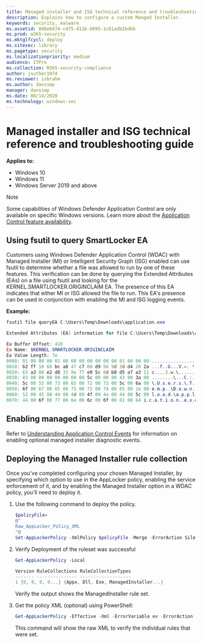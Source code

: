 ```yaml
---
title: Managed installer and ISG technical reference and troubleshooting guide (Windows)
description: Explains how to configure a custom Manged Installer.
keywords: security, malware
ms.assetid: 8d6e0474-c475-411b-b095-1c61adb2bdbb
ms.prod: m365-security
ms.mktglfcycl: deploy
ms.sitesec: library
ms.pagetype: security
ms.localizationpriority: medium
audience: ITPro
ms.collection: M365-security-compliance
author: jsuther1974
ms.reviewer: isbrahm
ms.author: dansimp
manager: dansimp
ms.date: 08/14/2020
ms.technology: windows-sec
---
```


# Managed installer and ISG technical reference and troubleshooting guide

**Applies to:**

- Windows 10
- Windows 11
- Windows Server 2019 and above

>[!NOTE]
>Some capabilities of Windows Defender Application Control are only available on specific Windows versions. Learn more about the [Application Control feature availability](feature-availability.md).

## Using fsutil to query SmartLocker EA

Customers using Windows Defender Application Control (WDAC) with Managed Installer (MI) or Intelligent Security Graph (ISG) enabled can use fsutil to determine whether a file was allowed to run by one of these features. This verification can be done by querying the Extended Attributes (EAs) on a file using fsutil and looking for the KERNEL.SMARTLOCKER.ORIGINCLAIM EA. The presence of this EA indicates that either MI or ISG allowed the file to run. This EA's presence can be used in conjunction with enabling the MI and ISG logging events.

**Example:**

```powershell
fsutil file queryEA C:\Users\Temp\Downloads\application.exe

Extended Attributes (EA) information for file C:\Users\Temp\Downloads\application.exe:

Ea Buffer Offset: 410
Ea Name: $KERNEL.SMARTLOCKER.ORIGINCLAIM
Ea Value Length: 7e
0000: 01 00 00 00 01 00 00 00 00 00 00 00 01 00 00 00 ................
0010: b2 ff 10 66 bc a8 47 c7 00 d9 56 9d 3d d4 20 2a ...f..G...V.=. *
0020: 63 a3 80 e2 d8 33 8e 77 e9 5c 8d b0 d5 a7 a3 11 c....3.w.\......
0030: 83 00 00 00 00 00 00 00 5c 00 00 00 43 00 3a 00 ........\...C.:.
0040: 5c 00 55 00 73 00 65 00 72 00 73 00 5c 00 6a 00 \.U.s.e.r.s.\.T.
0050: 6f 00 67 00 65 00 75 00 72 00 74 00 65 00 2e 00 e.m.p..\D.o.w.n...
0060: 52 00 45 00 44 00 4d 00 4f 00 4e 00 44 00 5c 00 l.o.a.d.\a.p.p.l.
0070: 44 00 6f 00 77 00 6e 00 6c 00 6f 00 61 00 64 i.c.a.t.i.o.n..e.x.e
```

## Enabling managed installer logging events

Refer to [Understanding Application Control Events](event-id-explanations.md#diagnostic-events-for-intelligent-security-graph-isg-and-managed-installer-mi) for information on enabling optional managed installer diagnostic events.

## Deploying the Managed Installer rule collection

Once you've completed configuring your chosen Managed Installer, by specifying which option to use in the AppLocker policy, enabling the service enforcement of it, and by enabling the Managed Installer option in a WDAC policy, you'll need to deploy it.

1. Use the following command to deploy the policy.

   ```powershell
   $policyFile=
   @"
   Raw_AppLocker_Policy_XML
   "@
   Set-AppLockerPolicy -XmlPolicy $policyFile -Merge -ErrorAction SilentlyContinue
   ```

2. Verify Deployment of the ruleset was successful

   ```powershell
   Get-AppLockerPolicy -Local
   
   Version RuleCollections RuleCollectionTypes
   ------- --------------- -------------------
   1 {0, 0, 0, 0...} {Appx, Dll, Exe, ManagedInstaller...}
   ```

   Verify the output shows the ManagedInstaller rule set.

3. Get the policy XML (optional) using PowerShell:

   ```powershell
   Get-AppLockerPolicy -Effective -Xml -ErrorVariable ev -ErrorAction SilentlyContinue
   ```

   This command will show the raw XML to verify the individual rules that were set.
